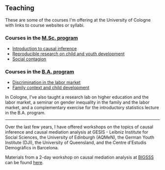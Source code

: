 
## Teaching

These are some of the courses I'm offering at the University of Cologne with links to course websites or syllabi.

### Courses in the [M.Sc. program](https://www.wiso.uni-koeln.de/en/studies/master/master-sociology-and-social-research/)

* [Introduction to causal inference](/web-causal-inference/)
* [Reproducible research on child and youth development](/web-research-lab/)
* [Social contagion](https://www.dropbox.com/s/kzno4gcm62a24lp/syl_sc_ss16.pdf?dl=0)


### Courses in the [B.A. program](https://www.wiso.uni-koeln.de/en/studies/bachelor/social-sciences/)

* [Discrimination in the labor market](https://www.dropbox.com/s/20yuvx0emg2pkc1/syllabus.pdf?dl=0)
* [Family context and child development](https://www.dropbox.com/s/4heh9cgbxsawcgt/syllabus_v2.pdf?dl=0)

In Cologne, I've also taught a research lab on higher education and the labor market, a seminar on gender inequality in the family and the labor market, and a complementary exercise for the introductory statistics lecture in the B.A. program.

* * *

Over the last few years, I have offered workshops on the topics of causal inference and causal mediation analysis at GESIS - Leibniz Institute for Social Sciences, the University of Edinburgh (AQMeN), the German Youth Institute (DJI), the University of Queensland, and the Centre d'Estudis Demogràfics in Barcelona.

Materials from a 2-day workshop on causal mediation analysis at [BIGSSS](https://www.bigsss-bremen.de/) can be found [here](https://kuehhirt.github.io/web-mediation/).
